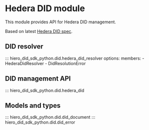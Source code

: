 # Hedera DID module

This module provides API for Hedera DID management.

Based on latest [Hedera DID spec](https://github.com/hashgraph/did-method/blob/master/hedera-did-method-specification.md).

## DID resolver

::: hiero_did_sdk_python.did.hedera_did_resolver
    options:
        members:
            - HederaDidResolver
            - DidResolutionError

## DID management API
::: hiero_did_sdk_python.did.hedera_did

## Models and types

::: hiero_did_sdk_python.did.did_document
::: hiero_did_sdk_python.did.did_error
